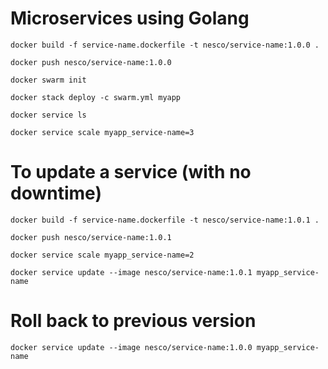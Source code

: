 # Microservices using Golang

```
docker build -f service-name.dockerfile -t nesco/service-name:1.0.0 .
```

```
docker push nesco/service-name:1.0.0
```

```
docker swarm init
```

```
docker stack deploy -c swarm.yml myapp
```

```
docker service ls
```

```
docker service scale myapp_service-name=3
```

# To update a service (with no downtime)

```
docker build -f service-name.dockerfile -t nesco/service-name:1.0.1 .
```

```
docker push nesco/service-name:1.0.1
```

```
docker service scale myapp_service-name=2
```

```
docker service update --image nesco/service-name:1.0.1 myapp_service-name
```

# Roll back to previous version

```
docker service update --image nesco/service-name:1.0.0 myapp_service-name
```
